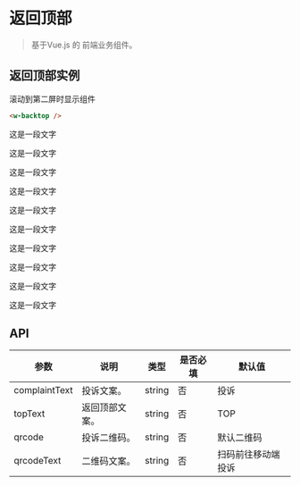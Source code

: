 # 返回顶部
> 基于Vue.js 的 前端业务组件。

## 返回顶部实例
滚动到第二屏时显示组件


```` html
<w-backtop />
````


<div class="backtop-demo">
 <w-backtop
  :complaintText="complaintText"
  :qrcode="qrcode"
 />
    <p>这是一段文字</p>
 		<p>这是一段文字</p>
 		<p>这是一段文字</p>
 		<p>这是一段文字</p>
 		<p>这是一段文字</p>
 		<p>这是一段文字</p>
 		<p>这是一段文字</p>
 		<p>这是一段文字</p>
 		<p>这是一段文字</p>
 		<p>这是一段文字</p>
 </div>

## API

|参数|说明|类型|是否必填|默认值|
|---|----|---|-------|-----|
|complaintText|投诉文案。|string|否|投诉|
|topText|返回顶部文案。|string|否|TOP|
|qrcode|投诉二维码。|string|否|默认二维码|
|qrcodeText|二维码文案。|string|否|扫码前往移动端投诉|

<script>
import WBacktop from './Backtop';

export default {
  data() {
    return {
      complaintText: '投诉二维码',
      qrcode: 'http://timgsa.baidu.com/timg?image&quality=80&size=b9999_10000&sec=1560495268534&di=0006d51997ddfb49493a58f47edf68aa&imgtype=0&src=http%3A%2F%2Fhbimg.b0.upaiyun.com%2F54ebececeda0217648263cc944d6cfd413a17cdf2cc6-MGHS0y_fw658',
    }
  },
  components: {
    WBacktop,
  },
  mounted() {
    
  },
  beforeDestroy() {
  },
  methods: {
  },
}
</script>
<style lang="scss" scope>
@import './assets/style/backtop.scss';
</style>
